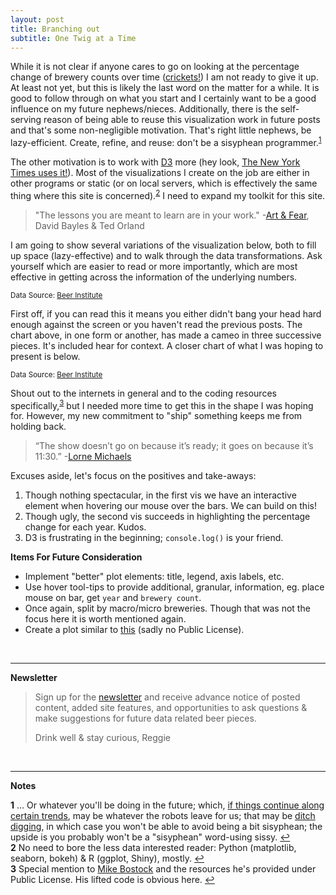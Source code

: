 ```yaml
---
layout: post
title: Branching out
subtitle: One Twig at a Time
---
```


While it is not clear if anyone cares to go on looking at the percentage change of brewery counts over time (<a href="https://www.youtube.com/watch?v=8T2l15bKMZk" target="_blank">crickets!</a>) I am not ready to give it up. At least not yet, but this is likely the last word on the matter for a while. It is good to follow through on what you start and I certainly want to be a good influence on my future nephews/nieces. Additionally, there is the self-serving reason of being able to reuse this visualization work in future posts and that's some non-negligible motivation. That's right little nephews, be lazy-efficient. Create, refine, and reuse: don't be a sisyphean programmer.<sup id="a1">[1](#f1)</sup>

The other motivation is to work with <a href="https://d3js.org/" target="_blank">D3</a> more (hey look, <a href="http://www.nytimes.com/interactive/2014/12/27/upshot/mapping-the-paths-to-the-nfl-playoffs.html?_r=0" target="_blank">The New York Times uses it!</a>). Most of the visualizations I create on the job are either in other programs or static (or on local servers, which is effectively the same thing where this site is concerned).<sup id="a2">[2](#f2)</sup> I need to expand my toolkit for this site.

> "The lessons you are meant to learn are in your work." -<a href="http://browse.nypl.org/iii/encore/search/C__Sart%20and%20fear__Orightresult__U?lang=eng" target="_blank">Art & Fear</a>, David Bayles & Ted Orland

I am going to show several variations of the visualization below, both to fill up space (lazy-effective) and to walk through the data transformations. Ask yourself which are easier to read or more importantly, which are most effective in getting across the information of the underlying numbers. 

<style>

.bar {
  fill: steelblue;
}

.bar:hover {
  fill: brown;
}

.axis {
  font: 10px sans-serif;
}

.axis path,
.axis line {
  fill: none;
  stroke: #000;
  shape-rendering: crispEdges;
}

.x.axis path {
  display: none;
}

.line {
  fill: none;
  stroke: orange;
  stroke-width: 2.5px;
}

<style>

.bar {
  fill: steelblue;
}

.bar:hover {
  fill: brown;
}

.axis {
  font: 10px sans-serif;
}

.axis path,
.axis line {
  fill: none;
  stroke: #000;
  shape-rendering: crispEdges;
}

.x.axis path {
  display: none;
}

.line {
  fill: none;
  stroke: orange;
  stroke-width: 2.5px;
}

</style>
<script src="//d3js.org/d3.v3.min.js"></script>
<script>

var margin = {top: 20, right: 20, bottom: 30, left: 40},
    width = 960 - margin.left - margin.right,
    height = 500 - margin.top - margin.bottom;

var x = d3.scale.ordinal()
    .rangeRoundBands([0, width], .1);

var y = d3.scale.linear()
    .range([height, 0]);

var xAxis = d3.svg.axis()
    .scale(x)
    .orient("bottom");

var yAxis = d3.svg.axis()
    .scale(y)
    .orient("left")
    .ticks(10);

var line_5yr = d3.svg.line()
    .x(function(d) { return x(d.year) + x.rangeBand()/2; })
    .y(function(d) { return y(+d.total); })
    .interpolate("basis");

d3.csv("/datasets/usb/brwComp.csv", type, function(error, data) {
  if (error) throw error;

  x.domain(data.map(function(d) { return +d.year; }));
  y.domain([0, d3.max(data, function(d) { return +d.total; })]);

  console.log(data.total);
  
  var svg = d3.select("div#samesame").append("svg")
    .attr("width", width + margin.left + margin.right)
    .attr("height", height + margin.top + margin.bottom)
  .append("g")
    .attr("transform", "translate(" + margin.left + "," + margin.top + ")");

  svg.append("g")
      .attr("class", "x axis")
      .attr("transform", "translate(0," + height + ")")
      .call(xAxis)
    .selectAll("text")
      .attr("y", 0)
      .attr("x", 9)
      .attr("dy", ".35em")
      .attr("transform", "rotate(90)")
      .style("text-anchor", "start");

  svg.append("g")
      .attr("class", "y axis")
      .call(yAxis)
    .append("text")
      .attr("transform", "rotate(0)")
      .attr("x", width/2)
      .attr("y", 6)
      .attr("dy", ".71em")
      .style("text-anchor", "end")
      .text("US Brewery Count");

  svg.selectAll(".bar")
      .data(data)
    .enter().append("rect")
      .attr("class", "bar")
      .attr("x", function(d) { return x(d.year); })
      .attr("width", x.rangeBand())
      .attr("y", function(d) { return y(d.total); })
      .attr("height", function(d) { return height - y(d.total); });

  svg.append("path")
      .datum(data)
      .attr("class", "line")
      .attr("d", line_5yr);
});

function type(d) {
  d.total = +d.total;
  return d;
}

</script>
<div id="samesame"></div>

<sub>Data Source: <a href="http://www.beerinstitute.org/" target="_blank">Beer Institute</a></sub>

First off, if you can read this it means you either didn't bang your head hard enough against the screen or you haven't read the previous posts. The chart above, in one form or another, has made a cameo in three successive pieces. It's included hear for context. A closer chart of what I was hoping to present is below.

<style>

.bar--positive {
  fill: steelblue;
}

.bar--negative {
  fill: brown;
}

.axis text {
  font: 10px sans-serif;
}

.axis path,
.axis line {
  fill: none;
  stroke: #000;
  shape-rendering: crispEdges;
}

</style>
<script src="//d3js.org/d3.v3.min.js"></script>
<script>

var margin = {top: 20, right: 30, bottom: 40, left: 30},
    width = 960 - margin.left - margin.right,
    height = 500 - margin.top - margin.bottom;

var x2 = d3.scale.linear()
    .range([0, width]);

var y2 = d3.scale.ordinal()
    .rangeRoundBands([0, height], 0.1);

var xAxis2 = d3.svg.axis()
    .scale(x2)
    .orient("bottom");

var yAxis2 = d3.svg.axis()
    .scale(y2)
    .orient("left")
    .tickSize(6, 0);

var sumptinew = d3.select("div#percdiff").append("svg")
    .attr("width", width + margin.left + margin.right)
    .attr("height", height + margin.top + margin.bottom)
  .append("g")
    .attr("transform", "translate(" + margin.left + "," + margin.top + ")");

d3.csv("../datasets/usb/brwComp.csv", type, function(error, data) {
  x2.domain(d3.extent(data, function(d) { return d.perChgTot; })).nice();
  y2.domain(data.map(function(d) { return d.year; }));

  sumptinew.selectAll(".bar")
      .data(data)
    .enter().append("rect")
      .attr("class", function(d) { return "bar bar--" + (d.perChgTot < 0 ? "negative" : "positive"); })
      .attr("x", function(d) { return x(Math.min(0, d.perChgTot)); })
      .attr("y", function(d) { return y(d.year); })
      .attr("width", function(d) { return Math.abs(x(d.perChgTot) - x(0)); })
      .attr("height", y2.rangeBand());

  sumptinew.append("g")
      .attr("class", "x axis")
      .attr("transform", "translate(0," + height + ")")
      .call(xAxis);

  var tickNegative = svg.append("g")
      .attr("class", "y axis")
      .attr("transform", "translate(" + x(0) + ",0)")
      .call(yAxis2)
    .selectAll(".tick")
    .filter(function(d, i) { return data[i].value < 0; });

  tickNegative.select("line")
      .attr("x2", 6);

  tickNegative.select("text")
      .attr("x", 9)
      .style("text-anchor", "start");
});

function type(d) {
  d.perChgTot = +d.perChgTot;
  return d;
}

</script>

<div id="percdiff"></div>

<sub>Data Source: <a href="http://www.beerinstitute.org/" target="_blank">Beer Institute</a></sub>

Shout out to the internets in general and to the coding resources specifically,<sup id="a3">[3](#f1)</sup> but I needed more time to get this in the shape I was hoping for. However, my new commitment to "ship" something keeps me from holding back.

> “The show doesn’t go on because it’s ready; it goes on because it’s 11:30.” -<a href="http://www.goodreads.com/quotes/370068-the-show-doesn-t-go-on-because-it-s-ready-it-goes" target="_blank">Lorne Michaels</a>


Excuses aside, let's focus on the positives and take-aways:

1. Though nothing spectacular, in the first vis we have an interactive element when hovering our mouse over the bars. We can build on this!
2. Though ugly, the second vis succeeds in highlighting the percentage change for each year. Kudos.
3. D3 is frustrating in the beginning; `console.log()` is your friend.

**Items For Future Consideration**

- Implement "better" plot elements: title, legend, axis labels, etc.
- Use hover tool-tips to provide additional, granular, information, eg. place mouse on bar, get `year` and `brewery count`.
- Once again, split by macro/micro breweries. Though that was not the focus here it is worth mentioned again. 
- Create a plot similar to <a href="http://bl.ocks.org/slnader/9452976" target="_blank">this</a> (sadly no Public License).

<br>

---

**Newsletter**

> Sign up for the <a href="http://bit.ly/ep8nlw" target="_blank">newsletter</a> and receive advance notice of posted content, added site features, and opportunities to ask questions & make suggestions for future data related beer pieces.
>
> Drink well & stay curious, Reggie

<br>

---

**Notes**

<b id="f1">1</b> ... Or whatever you'll be doing in the future; which, <a href="https://www.youtube.com/watch?v=7Pq-S557XQU" target="_blank">if things continue along certain trends</a>, may be whatever the robots leave for us; that may be <a href="https://en.wikiquote.org/wiki/Talk:John_Maynard_Keynes#.22The_government_should_pay_people_to_dig_holes_in_the_ground_and_then_fill_them_up..22" target="_blank">ditch digging</a>, in which case you won't be able to avoid being a bit sisyphean; the upside is you probably won't be a "sisyphean" word-using sissy. [↩](#a1) <br>
<b id="f2">2</b> No need to bore the less data interested reader: Python (matplotlib, seaborn, bokeh) & R (ggplot, Shiny), mostly. [↩](#a2) <br>
<b id="f3">3</b> Special mention to <a href="http://bl.ocks.org/mbostock" target="_blank">Mike Bostock</a> and the resources he's provided under Public License. His lifted code is obvious here. [↩](#a3) <br>
